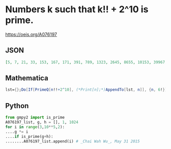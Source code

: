 # Numbers k such that k\!\! \+ 2^10 is prime\.
https://oeis.org/A076197
## JSON
```JSON
[5, 7, 21, 33, 153, 167, 171, 391, 789, 1323, 2645, 8655, 10153, 39967, 45369, 47599]
```
## Mathematica
```Mathematica
lst={};Do[If[PrimeQ[n!!+2^10], (*Print[n];*)AppendTo[lst, n]], {n, 6!}];lst (* _Vladimir Joseph Stephan Orlovsky_, Aug 26 2008 *)
```
## Python
```Python
from gmpy2 import is_prime
A076197_list, g, h = [], 1, 1024
for i in range(3,10**5,2):
....g *= i
....if is_prime(g+h):
........A076197_list.append(i) # _Chai Wah Wu_, May 31 2015
```
